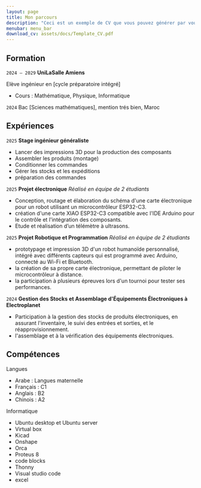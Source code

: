 ```yaml
---
layout: page
title: Mon parcours
description: "Ceci est un exemple de CV que vous pouvez générer par vous-même"
menubar: menu_bar
download_cv: assets/docs/Template_CV.pdf
---
```


## Formation 

`2024 – 2029`
**UniLaSalle Amiens**

Elève ingénieur en [cycle préparatoire intégré]
* Cours : Mathématique, Physique, Informatique


`2024`
Bac [Sciences mathématiques], mention trés bien, Maroc

## Expériences

`2025` **Stage ingénieur généraliste**

* Lancer des impressions 3D pour la production des composants
* Assembler les produits (montage)
* Conditionner les commandes
* Gérer les stocks et les expéditions
* préparation des commandes

`2025` **Projet électronique**
_Réalisé en équipe de 2 étudiants_
* Conception, routage et élaboration du schéma d'une carte électronique pour un robot utilisant un microcontrôleur ESP32-C3.
* création d'une carte XIAO ESP32-C3 compatible avec l'IDE Arduino pour le contrôle et l'intégration des composants.
* Etude et réalisation d’un télémètre à ultrasons.


`2025` **Projet Robotique et Programmation**
_Réalisé en équipe de 2 étudiants_
* prototypage et impression 3D d'un robot humanoïde personnalisé, intégré avec différents capteurs qui est programmé avec Arduino, connecté au Wi-Fi et Bluetooth.
* la création de sa propre carte électronique, permettant de piloter le microcontrôleur à distance.
* la participation à plusieurs épreuves lors d'un tournoi pour tester ses performances.

`2024` **Gestion des Stocks et Assemblage d'Équipements Électroniques à Electroplanet**

* Participation à la gestion des stocks de produits électroniques, en assurant l'inventaire, le suivi des entrées et sorties, et le réapprovisionnement. 
* l'assemblage et à la vérification des équipements électroniques.

## Compétences

Langues
* Arabe    : Langues maternelle
* Français : C1
* Anglais  : B2
* Chinois  : A2

Informatique
* Ubuntu desktop et Ubuntu server
* Virtual box
* Kicad
* Onshape
* Orca
* Proteus 8
* code blocks
* Thonny
* Visual studio code
* excel
  



